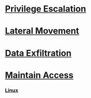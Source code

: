 # [Privilege Escalation](../PrivEsc/README.md)

# [Lateral Movement](../LateralMovement/README.md)

# [Data Exfiltration](../DataExfiltration/README.md)

# [Maintain Access]()

### [Linux](Linux/README.md)